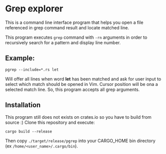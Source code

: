 # Grep explorer

This is a command line interface program that helps you open a file
referenced in grep command result and locate matched line.

This program executes `grep` command with `-rn` arguments in order
to recursively search for a pattern and display line number.

## Example:

`
pgrep --include=*.rs let
`

Will offer all lines when word **let** has been matched and ask for user input
to select which match should be opened in Vim. Cursor position will be ona a
selected match line. So, this program accepts all grep arguments.

## Installation

This program still does not exists on crates.io so you have to build from source :)
Clone this repository and execute:

`
cargo build --release
`

Then copy `./target/release/pgrep` into your CARGO\_HOME bin directory (ex `/home/<user_name>/.cargo/bin`).

